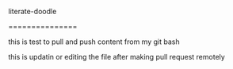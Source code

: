 literate-doodle

===============


this is test to pull and push content from my git bash 


this is updatin or editing the file after making pull request remotely 
